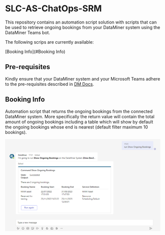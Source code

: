 # SLC-AS-ChatOps-SRM

This repository contains an automation script solution with scripts that can be used to retrieve ongoing bookings from your DataMiner system using the DataMiner Teams bot.

The following scrips are currently available:

[Booking Info](#Booking Info)

## Pre-requisites

Kindly ensure that your DataMiner system and your Microsoft Teams adhere to the pre-requisites described in [DM Docs](https://docs.dataminer.services/user-guide/Cloud_Platform/TeamsBot/Microsoft_Teams_Chat_Integration.html#server-side-prerequisites).

## Booking Info

Automation script that returns the ongoing bookings from the connected DataMiner system. More specifically the return value will contain the total amount of ongoing bookings including a table which will show by default the ongoing bookings whose end is nearest (default filter maximum 10 bookings).

![Booking Info example](/Documentation/OngoingBookingsChatOpsCommand.png)
